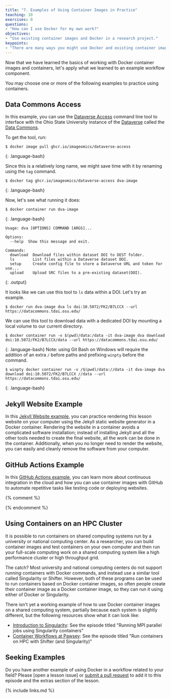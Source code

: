 ```yaml
---
title: "7. Examples of Using Container Images in Practice"
teaching: 10
exercises: 0
questions:
- "How can I use Docker for my own work?"
objectives:
- "Use existing container images and Docker in a research project."
keypoints:
- "There are many ways you might use Docker and existing container images in your research project."
---
```


Now that we have learned the basics of working with Docker container images and containers,
let's apply what we learned to an example workflow component.

You may choose one or more of the following examples to practice using containers.

## Data Commons Access

In this example, you can use the [Dataverse Access](https://github.com/Imageomics/dataverse-access) command line tool to interface with the Ohio State University instance of the [Dataverse](https://dataverse.org/) called the [Data Commons](https://datacommons.tdai.osu.edu/).

To get the tool, run:
~~~
$ docker image pull ghcr.io/imageomics/dataverse-access
~~~
{: .language-bash}

Since this is a relatively long name, we might save time with it by renaming using the `tag` command.
~~~
$ docker tag ghcr.io/imageomics/dataverse-access dva-image
~~~
{: .language-bash}

Now, let's see what running it does:
~~~
$ docker container run dva-image 
~~~
{: .language-bash}
~~~
Usage: dva [OPTIONS] COMMAND [ARGS]...

Options:
  --help  Show this message and exit.

Commands:
  download  Download files within dataset DOI to DEST folder.
  ls        List files within a Dataverse dataset DOI.
  setup     Create config file to store a Dataverse URL and token for use...
  upload    Upload SRC files to a pre-existing dataset(DOI).
~~~
{: .output}

It looks like we can use this tool to `ls` data within a DOI. Let's try an example.
~~~
$ docker run dva-image dva ls doi:10.5072/FK2/B7LCCX --url https://datacommons.tdai.osu.edu/
~~~

We can use this tool to download data with a dedicated DOI by mounting a local volume to our current directory.
~~~
$ docker container run -v $(pwd)/data:/data -it dva-image dva download doi:10.5072/FK2/B7LCCX/data --url https://datacommons.tdai.osu.edu/
~~~
{: .language-bash}
Note: using Git Bash on Windows will require the addition of an extra `/` before paths and prefixing `winpty` before the command.
~~~
$ winpty docker container run -v /$(pwd)/data://data -it dva-image dva download doi:10.5072/FK2/B7LCCX //data --url https://datacommons.tdai.osu.edu/
~~~
{: .language-bash}


## Jekyll Website Example

In this [Jekyll Website example](../e02-jekyll-lesson-example), you can practice
rendering this lesson website on your computer using the Jekyll static website generator in a Docker container.
Rendering the website in a container avoids a complicated software installation; instead of installing Jekyll and all the other tools needed to create the final website, all the work can be done in the container.
Additionally, when you no longer need to render the website, you can easily and cleanly remove the software from your computer.

## GitHub Actions Example

In this [GitHub Actions example](../e01-github-actions), you can learn more about
continuous integration in the cloud and how you can use container images with GitHub to
automate repetitive tasks like testing code or deploying websites.

{% comment %}
<!--- Placeholder for
## Geospatial Example

Ask @mkuzak to make a PR to add extra for <https://github.com/escience-academy/docker-gdal-demo>

-->
{% endcomment %}

## Using Containers on an HPC Cluster

It is possible to run containers on shared computing systems run by a university or national
computing center. As a researcher, you can build container images and test containers on your own
computer and then run your full-scale computing work on a shared computing
system like a high performance cluster or high throughput grid.

The catch? Most university and national computing centers do not support *running*
containers with Docker commands, and instead use a similar tool called Singularity or
Shifter. However, both of these programs can be used to run containers based on Docker container images,
so often people create their container image as a Docker container image, so they can
run it using either of Docker or Singularity.

There isn't yet a working example of how to use Docker container images on a shared
computing system, partially because each system is slightly different, but the
following resources show what it can look like:

- [Introduction to Singularity](https://carpentries-incubator.github.io/singularity-introduction/): See the episode titled "Running MPI parallel jobs using Singularity containers"
- [Container Workflows at Pawsey](https://pawseysc.github.io/container-workflows/): See the episode titled "Run containers on HPC with Shifter (and Singularity)"

## Seeking Examples

Do you have another example of using Docker in a workflow related to your field?  Please [open a lesson issue] or [submit a pull request] to add it to this episode and the extras section of the lesson.


{% include links.md %}

[submit a pull request]: https://github.com/carpentries-incubator/docker-introduction/pulls
